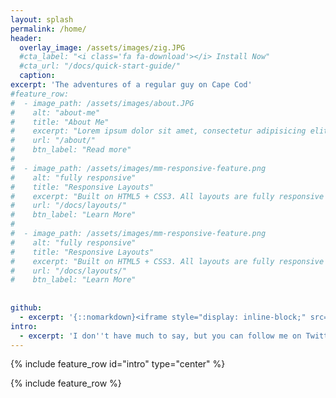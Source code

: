 ```yaml
---
layout: splash
permalink: /home/
header:
  overlay_image: /assets/images/zig.JPG
  #cta_label: "<i class='fa fa-download'></i> Install Now"
  #cta_url: "/docs/quick-start-guide/"
  caption:
excerpt: 'The adventures of a regular guy on Cape Cod'
#feature_row:
#  - image_path: /assets/images/about.JPG
#    alt: "about-me"
#    title: "About Me"
#    excerpt: "Lorem ipsum dolor sit amet, consectetur adipisicing elit. Incidunt aspernatur dolor fugiat eius laudantium nihil, nulla ad #repellat corporis, rem ducimus commodi veritatis magnam maxime doloribus ratione dignissimos nisi! Maiores.."
#    url: "/about/"
#    btn_label: "Read more"
#  
#  - image_path: /assets/images/mm-responsive-feature.png
#    alt: "fully responsive"
#    title: "Responsive Layouts"
#    excerpt: "Built on HTML5 + CSS3. All layouts are fully responsive with helpers to augment your content."
#    url: "/docs/layouts/"
#    btn_label: "Learn More"
#
#  - image_path: /assets/images/mm-responsive-feature.png
#    alt: "fully responsive"
#    title: "Responsive Layouts"
#    excerpt: "Built on HTML5 + CSS3. All layouts are fully responsive with helpers to augment your content."
#    url: "/docs/layouts/"
#    btn_label: "Learn More"
  
  
github:
  - excerpt: '{::nomarkdown}<iframe style="display: inline-block;" src="https://ghbtns.com/github-btn.html?user=mmistakes&repo=minimal-mistakes&type=star&count=true&size=large" frameborder="0" scrolling="0" width="160px" height="30px"></iframe> <iframe style="display: inline-block;" src="https://ghbtns.com/github-btn.html?user=mmistakes&repo=minimal-mistakes&type=fork&count=true&size=large" frameborder="0" scrolling="0" width="158px" height="30px"></iframe>{:/nomarkdown}'
intro:
  - excerpt: 'I don''t have much to say, but you can follow me on Twitter &nbsp; [<i class="fa fa-twitter"></i> @dfravel](https://twitter.com/dfravel){: .btn .btn--twitter}'
---
```


{% include feature_row id="intro" type="center" %}

{% include feature_row %}
